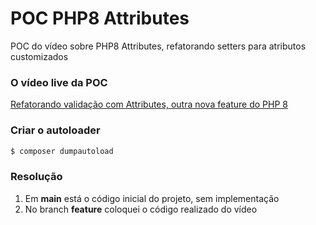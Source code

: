 # POC PHP8 Attributes
POC do vídeo sobre PHP8 Attributes, refatorando setters para atributos customizados

### O vídeo live da POC
[Refatorando validação com Attributes, outra nova feature do PHP 8](https://youtu.be/npUGI3klQqQ)

### Criar o autoloader
```bash
$ composer dumpautoload
```

### Resolução
1. Em **main** está o código inicial do projeto, sem implementação
2. No branch **feature** coloquei o código realizado do vídeo